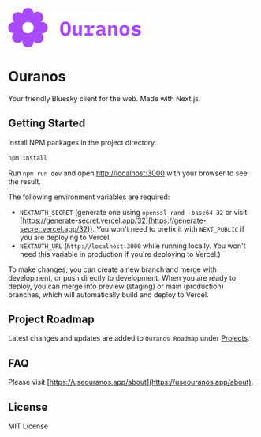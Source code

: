 ![logo](./public/logo.svg)

# Ouranos

Your friendly Bluesky client for the web. Made with Next.js.

## Getting Started

Install NPM packages in the project directory.

```bash
npm install
```

Run `npm run dev` and open [http://localhost:3000](http://localhost:3000) with your browser to see the result.

The following environment variables are required:

- `NEXTAUTH_SECRET` (generate one using `openssl rand -base64 32` or visit [https://generate-secret.vercel.app/32](https://generate-secret.vercel.app/32)). You won't need to prefix it with `NEXT_PUBLIC` if you are deploying to Vercel.
- `NEXTAUTH_URL` (`http://localhost:3000` while running locally. You won't need this variable in production if you're deploying to Vercel.)

To make changes, you can create a new branch and merge with development, or push directly to development. When you are ready to deploy, you can merge into preview (staging) or main (production) branches, which will automatically build and deploy to Vercel.

## Project Roadmap

Latest changes and updates are added to `Ouranos Roadmap` under [Projects](https://github.com/users/pdelfan/projects/1).

## FAQ

Please visit [https://useouranos.app/about](https://useouranos.app/about).

## License

MIT License
